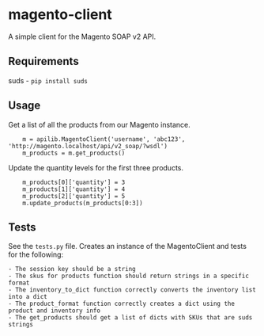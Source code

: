 

magento-client
==

A simple client for the Magento SOAP v2 API.

Requirements
--

suds - `pip install suds`


Usage
--

Get a list of all the products from our Magento instance.

```
    m = apilib.MagentoClient('username', 'abc123', 'http://magento.localhost/api/v2_soap/?wsdl')
    m_products = m.get_products()
```

Update the quantity levels for the first three products.

```
    m_products[0]['quantity'] = 3
    m_products[1]['quantity'] = 4
    m_products[2]['quantity'] = 5
    m.update_products(m_products[0:3])
```

Tests
--

See the `tests.py` file. Creates an instance of the MagentoClient and tests for the following:

    - The session key should be a string
    - The skus for products function should return strings in a specific format
    - The inventory_to_dict function correctly converts the inventory list into a dict
    - The product_format function correctly creates a dict using the product and inventory info
    - The get_products should get a list of dicts with SKUs that are suds strings